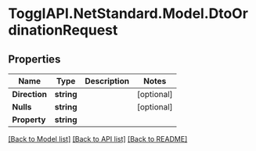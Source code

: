 # TogglAPI.NetStandard.Model.DtoOrdinationRequest
## Properties

Name | Type | Description | Notes
------------ | ------------- | ------------- | -------------
**Direction** | **string** |  | [optional] 
**Nulls** | **string** |  | [optional] 
**Property** | **string** |  | 

[[Back to Model list]](../README.md#documentation-for-models) [[Back to API list]](../README.md#documentation-for-api-endpoints) [[Back to README]](../README.md)

